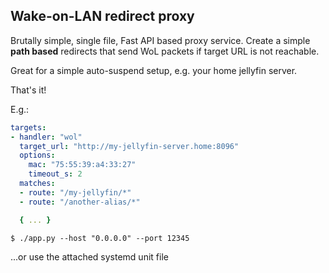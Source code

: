 ## Wake-on-LAN redirect proxy

Brutally simple, single file, Fast API based proxy service. Create a simple **path based**
redirects that send WoL packets if target URL is not reachable.

Great for a simple auto-suspend setup, e.g. your home jellyfin server.

That's it!

E.g.:
```yaml
targets:
- handler: "wol"
  target_url: "http://my-jellyfin-server.home:8096"
  options:
    mac: "75:55:39:a4:33:27"
    timeout_s: 2
  matches:
  - route: "/my-jellyfin/*"
  - route: "/another-alias/*"

  { ... }
```

```shell
$ ./app.py --host "0.0.0.0" --port 12345
```
...or use the attached systemd unit file